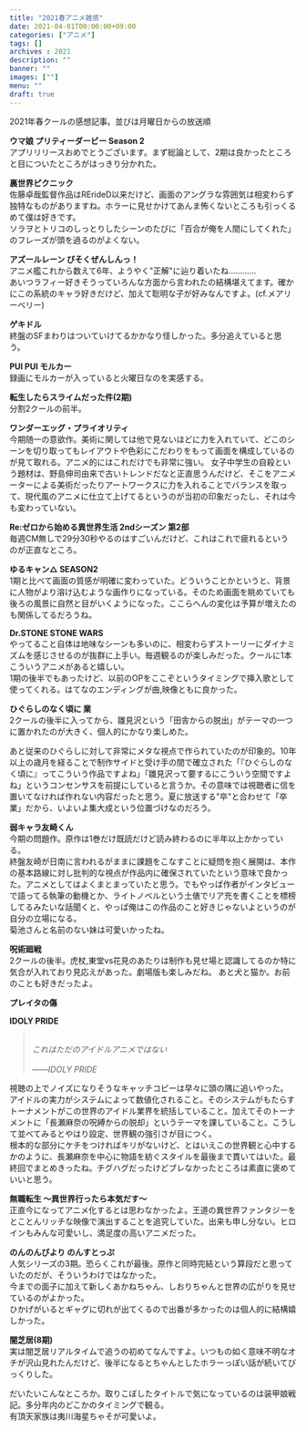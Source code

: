 ```yaml
---
title: "2021春アニメ雑感"
date: 2021-04-01T00:00:00+09:00
categories: ["アニメ"]
tags: []
archives : 2021
description: ""
banner: ""
images: [""]
menu: ""
draft: true
---
```

2021年春クールの感想記事。並びは月曜日からの放送順
<!--
<ul class="table-of-contents">
    <li><a href="#umamusume">ウマ娘 プリティーダービー Season 2</a>
    <li><a href="#othersidepicnic">裏世界ピクニック</a>
    <li><a href="azurlane-bisoku">アズールレーン びそくぜんしんっ！</a>
    <li><a href="molcar">PUI PUI モルカー</a>
    <li><a href="#gekidol">ゲキドル</a>
    <li><a href="#tensura">転生したらスライムだった件(2期)</a>
    <li><a href="#wep">ワンダーエッグ・プライオリティ</a>
    <li><a href="#rezero">Re:ゼロから始める異世界生活 2ndシーズン 第2部</a>
    <li><a href="#yurucamp">ゆるキャン△ SEASON2</a>
    <li><a href="#dr-stone">Dr.STONE STONE WARS</a>
    <li><a href="#higurashi">ひぐらしのなく頃に 業</a>
    <li><a href="#tomozaki">弱キャラ友崎くん</a>
    <li><a href="#jujutsukaisen">呪術廻戦</a>
    <li><a href="#preita">プレイタの傷</a>
    <li><a href="#idolypride">IDOLY PRIDE</a>
    <li><a href="#mushokutensei">無職転生 ～異世界行ったら本気だす～</a>
    <li><a href="#nonnon">のんのんびより のんすとっぷ</a>
    <li><a href="#yamishibai">闇芝居(8期)</a>
</ul>
-->
<!--more-->
<strong id="umamusume">ウマ娘 プリティーダービー Season 2</strong><br />
アプリリリースおめでとうございます。まず総論として、2期は良かったところと目についたところがはっきり分かれた。

<strong id="othersidepicnic">裏世界ピクニック</strong><br />
佐藤卓哉監督作品はRErideD以来だけど、画面のアングラな雰囲気は相変わらず独特なものがありますね。ホラーに見せかけてあんま怖くないところも引っくるめて僕は好きです。  
ソラヲとトリコのしっとりしたシーンのたびに「百合が俺を人間にしてくれた」のフレーズが頭を過るのがよくない。

<strong id="azurlane-bisoku">アズールレーン びそくぜんしんっ！</strong><br />
アニメ艦これから数えて6年、ようやく"正解"に辿り着いたね…………  
あいつラフィー好きそうっていろんな方面から言われたの結構堪えてます。確かにこの系統のキャラ好きだけど、加えて聡明な子が好みなんですよ。(cf.メアリーベリー)

<strong id="gekidol">ゲキドル</strong><br />
終盤のSFまわりはついていけてるかかなり怪しかった。多分追えていると思う。

<strong id="molcar">PUI PUI モルカー</strong><br />
録画にモルカーが入っていると火曜日なのを実感する。

<strong id="tensura">転生したらスライムだった件(2期)</strong><br />
分割2クールの前半。

<strong id="wep">ワンダーエッグ・プライオリティ</strong><br />
今期随一の意欲作。美術に関しては他で見ないほどに力を入れていて、どこのシーンを切り取ってもレイアウトや色彩にこだわりをもって画面を構成しているのが見て取れる。アニメ的にはこれだけでも非常に強い。
女子中学生の自殺という題材は、野島伸司由来で古いトレンドだなと正直思うんだけど、そこをアニメーターによる美術だったりアートワークスに力を入れることでバランスを取って、現代風のアニメに仕立て上げてるというのが当初の印象だったし、それは今も変わっていない。

<strong id="rezero">Re:ゼロから始める異世界生活 2ndシーズン 第2部</strong><br />
毎週CM無しで29分30秒やるのはすごいんだけど、これはこれで疲れるというのが正直なところ。

<strong id="yurucamp">ゆるキャン△ SEASON2</strong><br />
1期と比べて画面の質感が明確に変わっていた。どういうことかというと、背景に人物がより溶け込むような画作りになっている。そのため画面を眺めていても後ろの風景に自然と目がいくようになった。ここらへんの変化は予算が増えたのも関係してるだろうね。

<strong id="dr-stone">Dr.STONE STONE WARS</strong><br />
やってること自体は地味なシーンも多いのに、相変わらずストーリーにダイナミズムを感じさせるのが抜群に上手い。毎週観るのが楽しみだった。クールに1本こういうアニメがあると嬉しい。  
1期の後半でもあったけど、以前のOPをここぞというタイミングで挿入歌として使ってくれる。はてなのエンディングが曲,映像ともに良かった。

<strong id="higurashi">ひぐらしのなく頃に 業</strong><br />
2クールの後半に入ってから、雛見沢という「田舎からの脱出」がテーマの一つに置かれたのが大きく、個人的にかなり楽しめた。  

あと従来のひぐらしに対して非常にメタな視点で作られていたのが印象的。10年以上の歳月を経ることで制作サイドと受け手の間で確立された「『ひぐらしのなく頃に』ってこういう作品ですよね」「雛見沢って要するにこういう空間ですよね」というコンセンサスを前提にしていると言うか。その意味では視聴者に信を置いてなければ作れない内容だったと思う。夏に放送する"卒"と合わせて「卒業」だから、いよいよ集大成という位置づけなのだろう。

<strong id="tomozaki">弱キャラ友崎くん</strong><br />
今期の問題作。原作は1巻だけ既読だけど読み終わるのに半年以上かかっている。  
終盤友崎が日南に言われるがままに課題をこなすことに疑問を抱く展開は、本作の基本路線に対し批判的な視点が作品内に確保されていたという意味で良かった。アニメとしてはよくまとまっていたと思う。でもやっぱ作者がインタビューで語ってる執筆の動機とか、ライトノベルという土俵でリア充を書くことを標榜してるみたいな話聞くと、やっぱ俺はこの作品のこと好きじゃないよというのが自分の立場になる。  
菊池さんと名前のない妹は可愛いかったね。  

<strong id="jujutsukaisen">呪術廻戦</strong><br />
2クールの後半。虎杖,東堂vs花見のあたりは制作も見せ場と認識してるのか特に気合が入れており見応えがあった。劇場版も楽しみだね。
あと犬と猫か。お前のことも好きだったよ。  

<strong id="preita">プレイタの傷</strong><br />

<strong id="idolypride">IDOLY PRIDE</strong><br />
<blockquote>
<br />
<em>これはただのアイドルアニメではない</em><br />
<br />
<em class=right>――IDOLY PRIDE</em><br />
</blockquote>

視聴の上でノイズになりそうなキャッチコピーは早々に頭の隅に追いやった。  
アイドルの実力がシステムによって数値化されること。そのシステムがもたらすトーナメントがこの世界のアイドル業界を統括していること。加えてそのトーナメントに「長瀬麻奈の呪縛からの脱却」というテーマを課していること。こうして並べてみるとやはり設定、世界観の強引さが目につく。  
根本的な部分にケチをつければキリがないけど、とはいえこの世界観と心中するかのように、長瀬麻奈を中心に物語を紡ぐスタイルを最後まで貫いてはいた。最終回でまとめきったね。チグハグだったけどブレなかったところは素直に褒めていいと思う。

<strong id="mushokutensei">無職転生 ～異世界行ったら本気だす～</strong><br />
正直今になってアニメ化するとは思わなかったよ。王道の異世界ファンタジーをとことんリッチな映像で演出することを追究していた。出来も申し分ない。ヒロインもみんな可愛いし、満足度の高いアニメだった。

<strong id="nonnon">のんのんびより のんすとっぷ</strong><br />
人気シリーズの3期。恐らくこれが最後。原作と同時完結という算段だと思っていたのだが、そういうわけではなかった。  
今までの面子に加えて新しくあかねちゃん、しおりちゃんと世界の広がりを見せているのがよかった。  
ひかげがいるとギャグに切れが出てくるので出番が多かったのは個人的に結構嬉しかった。

<strong id="yamishibai">闇芝居(8期)</strong><br />
実は闇芝居リアルタイムで追うの初めてなんですよ。いつもの如く意味不明なオチが沢山見れたんだけど、後半になるとちゃんとしたホラーっぽい話が続いてびっくりした。

だいたいこんなところか。取りこぼしたタイトルで気になっているのは装甲娘戦記。多分年内のどこかのタイミングで観る。  
有頂天家族は夷川海星ちゃそが可愛いよ。

